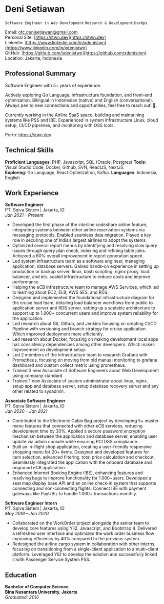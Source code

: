 # **Deni Setiawan**
`Software Engineer in Web Development` `Research & Development` `DevOps`

Email: ofc.denisetiawan@gmail.com   
Personal Site: [https://stwn.dev](https://stwn.dev)  
LinkedIn: [https://www.linkedin.com/in/xdenistwn](https://www.linkedin.com/in/xdenistwn)  
GitHub: [https://github.com/xdenistwn](https://github.com/xdenistwn)  
Location: Jakarta, Indonesia  

## **Professional Summary**

Software Engineer with 5+ years of experience.

Actively exploring Go Language, infrastructure foundation, and front-end optimization. Bilingual in Indonesian (native) and English (conversational). Always pen to new connections and opportunities, feel free to reach out! 🥂.

Currently working in the Airline SaaS space, building and maintaining systems like PSS and IBE. Experienced in system infrastructure Linux, cloud setup, CI/CD pipelines, and monitoring with OSS tools.

Porto: https://stwn.dev

## **Technical Skills**

**Proficient Languages**: PHP, Javascript, SQL (Oracle, Postgres)
**Tools**: Visual Studio Code, Docker, Github, SVN, ReactJS, NextJS.  
**Exploring**: Go Language, React Optimization, Kafka.
**Languages**: Indonesia, English  

## **Work Experience**

**Software Engineer**  
PT. Sqiva Sistem | Jakarta, ID     
*Jan 2021 – Present*

- Developed the first phase of the interline codeshare airline feature, integrating systems between other airline reservation systems via messaging protocols. Enabled seamless data migration. Played a key role in securing one of India’s largest airlines to adopt the systems.
- Optimized several report menus by identifying and resolving slow query issues through query plan check, indexing and refining table joins. Achieved a 60% overall improvement in report generation speed.
- Led system infrastructure team as a software engineer, managing application, database servers. Gained hands-on experience in setting up production or backup server, linux, bash scripting, nginx proxy, load balancer, and etc. scaled infrastructure to reduce costs and improve performance.
- Helping the eCB infrastructure team to manage AWS Services, which led to learning about EC2, ELB, AWS SES, and RDS.
- Designed and implemented the foundational infrastructure diagram for the cruise lead team, detailing load balancer workflows from public to application server and RDS server. setting up a scalable architecture to support up to 1.000+ concurrent users and improve system reliability for the application.
- Led research about Git, Github, and Jenkins focusing on creating CI/CD Pipeline with versioning and branch strategy for cruise application. Which improved deployment more efficiently.
- Led research about Docker, focusing on making development local apps has consistency dependencies among other developers. Which makes improvement on development setup.
- Led 2 members of the infrastructure team to research Grafana with Prometheus, focusing on moving from old manual monitoring to grafana dashboard and custom collect metric using prometheus.
- Trained 3 new Associate of Software Engineers about Web Development using company standard
- Trained 1 new Associate of system administrator about linux, nginx, setup app and database server, setup database recovery server and any other related to sysadmin.

**Associate Software Engineer**  
PT. Sqiva Sistem | Jakarta, ID      
*Jan 2020 – Jan 2021*

- Contributed to the Electronic Cabin Bag project by developing 5+ master menu features that connected with other eCB services, reducing development time by 30%. Applied a secure password encryption mechanism between the application and database server, enabling user update via admin console while ensuring PCI DSS compliance.
- Built an in-flight shop application, creating a user-friendly responsive shopping menu for 20+ items. Designed and developed features for item selection, advanced filtering, total price calculation and checkout. Seamlessly integrated the application with the onboard database and onground eCB application.
- Enhanced Internet Booking Engine (IBE), enhancing features and resolving bugs to improve functionality for 1.000+users. Developed a seat map display base API and an online check-in system that supports connecting and non-connecting flights. Connect IBE with payment gateways like PayUBiz to handle 1.000+ transactions monthly.

**Software Engineer Intern**  
PT. Sqiva Sistem | Jakarta, ID         
*May 2019 – Jan 2020*

- Collaborated on the WorkOrder project alongside the senior team to develop core features using Yii2, Javascript, and Bootstrap 4. Delivered a refreshed user interface and optimized the work order business flow improving efficiency by 40% compared to the previous system.
- Redesigned the airline cargo system in collaboration with other interns, focusing on transitioning from a single-client application to a multi-client platform. Leveraged Yii2 to develop the solution and successfully linked it with Passenger Service System PSS.

## **Education**

**Bachelor of Computer Science**    
**Bina Nusantara University, Jakarta**  
*Graduated: 2016*
